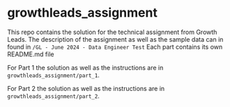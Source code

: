 # growthleads_assignment
This repo contains the solution for the technical assignment from Growth Leads. The description of the assignment as well as the sample data can in found in `/GL - June 2024 - Data Engineer Test`
Each part contains its own README.md file

For Part 1 the solution as well as the instructions are in `growthleads_assignment/part_1`. 

For Part 2 the solution as well as the instructions are in `growthleads_assignment/part_2`.